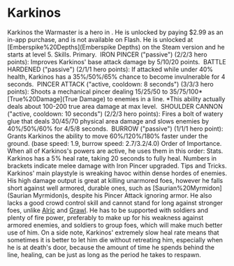 # Karkinos

 
Karkinos the Warmaster is a hero in . He is unlocked by paying $2.99 as an in-app purchase, and is not available on Flash. He is unlocked at [Emberspike%20Depths](Emberspike Depths) on the Steam version and he starts at level 5.
Skills.
Primary.
  IRON PINCER ("passive") (2/2/3 
hero points):
 Improves Karkinos' base attack damage by 5/10/20 points.
  BATTLE HARDENED ("passive") (2/1/1 hero points):
 If attacked while under 40% health, Karkinos has a 35%/50%/65% chance to become invulnerable for 4 seconds.
  PINCER ATTACK ("active, cooldown: 8 seconds") (3/3/3 hero points):
 Shoots a mechanical pincer dealing 15/25/50 to 35/75/100* [True%20Damage](True Damage) to enemies in a line.
*This ability actually deals about 100-200 true area damage at max level.
  SHOULDER CANNON ("active, cooldown: 10 seconds") (2/2/3 hero points):
 Fires a bolt of watery glue that deals 30/45/70 physical area damage and slows enemies by 40%/50%/60% for 4/5/8 seconds.
  BURROW ("passive") (1/1/1 hero point):
 Grants Karkinos the ability to move 60%/120%/180% faster under the ground. (base speed: 1.9, burrow speed: 2.7/3.2/4.0)
Order of Importance.
When all of Karkinos's powers are active, he uses them in this order:
Stats.
Karkinos has a 5% heal rate, taking 20 seconds to fully heal.
Numbers in brackets indicate melee damage with Iron Pincer upgraded.
Tips and Tricks.
Karkinos' main playstyle is wreaking havoc within dense hordes of enemies. His high damage output is great at killing unarmored foes, however he falls short against well armored, durable ones, such as [Saurian%20Myrmidon](Saurian Myrmidon)s, despite his Pincer Attack ignoring armor. He also lacks a good crowd control skill and cannot stand for long against stronger foes, unlike [Alric](Alric) and [Grawl](Grawl). He has to be supported with soldiers and plenty of fire power, preferably to make up for his weakness against armored enemies, and soldiers to group foes, which will make much better use of him.
On a side note, Karkinos' extremely slow heal rate means that sometimes it is better to let him die without retreating him, especially when he is at death's door, because the amount of time he spends behind the line, healing, can be just as long as the period he takes to respawn.